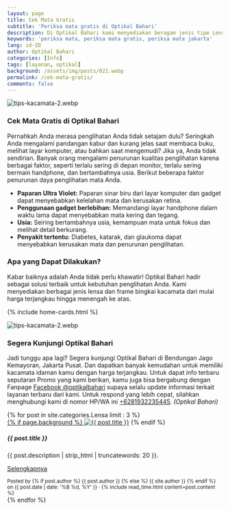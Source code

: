 ```yaml
---
layout: page
title: Cek Mata Gratis
subtitle: 'Periksa mata gratis di Optikal Bahari'
description: Di Optikal Bahari kami menyediakan beragam jenis tipe Lensa dan Frame bingkai kacamata dari mulai harga yang terjangkau sampai dengan harga menengah ke atas.
keywords: 'periksa mata, periksa mata gratis, periksa mata jakarta'
lang: id-ID
author: Optikal Bahari
categories: [Info]
tags: [layanan, optikal]
background: /assets/img/posts/021.webp
permalink: /cek-mata-gratis/
comments: false
---
```



<div class="card shadow p-3 mb-5 bg-white rounded">
    <img src="{{"/assets/img/posts/periksa-mata/periksa-mata-gratis-optikal-bahari-5.webp" | relative_url }}" class="card-img-top" alt="tips-kacamata-2.webp">
    <div class="card-body">
      <h3 class="card-title">
            Cek Mata Gratis di Optikal Bahari
      </h3>
        <p class="card-text text-justify">
            Pernahkah Anda merasa penglihatan Anda tidak setajam dulu? Seringkah Anda mengalami pandangan kabur dan kurang jelas saat membaca buku, melihat layar komputer, atau bahkan saat mengemudi? Jika ya, Anda tidak sendirian. Banyak orang mengalami penurunan kualitas penglihatan karena berbagai faktor, seperti terlalu sering di depan monitor, terlalu sering bermain handphone, dan bertambahnya usia. Berikut beberapa faktor penurunan daya penglihatan mata Anda.
        </p>
        <ul>
                <li>
                    <strong>Paparan Ultra Violet:</strong> Paparan sinar biru dari layar komputer dan gadget dapat menyebabkan kelelahan mata dan kerusakan retina.
                </li>
                <li>
                    <strong>Penggunaan gadget berlebihan:</strong> Memandangi layar handphone dalam waktu lama dapat menyebabkan mata kering dan tegang.
                </li>
                <li>
                    <strong>Usia:</strong> Seiring bertambahnya usia, kemampuan mata untuk fokus dan melihat detail berkurang.
                </li>
                <li>
                    <strong>Penyakit tertentu:</strong> Diabetes, katarak, dan glaukoma dapat menyebabkan kerusakan mata dan penurunan penglihatan.
                </li>
            </ul>
        <h3 class="card-title">
            Apa yang Dapat Dilakukan?
        </h3>
        <p class="card-text text-justify">
            Kabar baiknya adalah Anda tidak perlu khawatir! Optikal Bahari hadir sebagai solusi terbaik untuk kebutuhan penglihatan Anda. Kami menyediakan berbagai jenis lensa dan frame bingkai kacamata dari mulai harga terjangkau hingga menengah ke atas.            
        </p>
    </div>
</div>


{% include home-cards.html %}

<div class="card-deck mb-3">
  <div class="card shadow p-3 mb-5 bg-white rounded">
		  <img src="{{"/assets/img/posts/periksa-mata/periksa-mata-gratis-optikal-bahari-9.webp" | relative_url }}" class="card-img-top" alt="tips-kacamata-2.webp">
    <div class="card-body">
      <h3 class="card-title">Segera Kunjungi Optikal Bahari</h3>
      <p class="card-text text-justify">Jadi tunggu apa lagi? Segera kunjungi Optikal Bahari di Bendungan Jago Kemayoran, Jakarta Pusat. Dan dapatkan banyak kemudahan untuk memiliki kacamata idaman kamu dengan harga terjangkau. Untuk dapat info terbaru seputaran Promo yang kami berikan, kamu juga bisa bergabung dengan Fanpage
    <a href="https://www.facebook.com/optikalbahari" id="FBClick" title="Facebook Page Optikal Bahari" class="FacebookPage">Facebook @optikalbahari</a> supaya selalu update informasi terkait layanan terbaru dari kami. Untuk respond
    yang lebih cepat, silahkan menghubungi kami di nomor HP/WA ini <a href="https://api.whatsapp.com/send?phone=6281932235445&text=Hallo%2C+saya+butuh+informasi+lebih+lanjut+mengenai+Optikal+Bahari" id="WhatsAppClick" class="WhatsAppCall" title="Call WhatsApp">+6281932235445</a>.
    <em>(Optikal Bahari)</em></p>
	</div>
   </div>
</div>

<section id="posts-category">
    <div class="card-deck">
		{% for post in site.categories.Lensa limit : 3 %}
        <div class="card shadow p-3 mb-5 bg-white rounded">
            <a href="{{ post.url | prepend: site.baseurl | replace: '//', '/' }}">
                {% if page.background %}
                    <img src="{{ post.background | prepend: site.baseurl | replace: '//', '/' }}" class="card-img-top" alt="{{ post.title }}"></a> 
                {% endif %}
            <div class="card-body">
                <h5 class="card-title">
                    {{ post.title }}
                </h5>
                <p class="card-text text-justify">
                    {{ post.description | strip_html | truncatewords: 20 }}.
                </p>
                <p class="card-text text-justify">
                    <a class="btn btn-primary rounded-pill" href="{{ post.url | prepend: site.baseurl | replace: '//', '/' }}">Selengkapnya</a>
                </p>
            </div>
            <div class="card-footer">
                <small class="text-muted">
                    Posted by {% if post.author %} {{ post.author }} {% else %} {{ site.author }} {% endif %} on
                    {{ post.date | date: '%B %d, %Y' }} &middot; {% include read_time.html content=post.content %}
                </small>
            </div>
        </div>
        {% endfor %}
    </div>
</section>